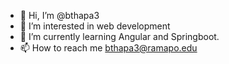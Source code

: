 - 👋 Hi, I’m @bthapa3
- 👀 I’m interested in web development
- 🌱 I’m currently learning Angular and Springboot.
- 📫 How to reach me bthapa3@ramapo.edu

<!---
bthapa3/bthapa3 is a ✨ special ✨ repository because its `README.md` (this file) appears on your GitHub profile.
You can click the Preview link to take a look at your changes.
--->
